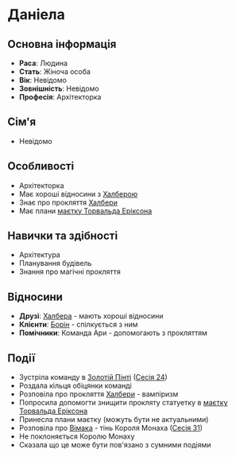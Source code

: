 # Даніела

## Основна інформація
- **Раса**: Людина
- **Стать**: Жіноча особа
- **Вік**: Невідомо
- **Зовнішність**: Невідомо
- **Професія**: Архітекторка

## Сім'я
- Невідомо

## Особливості
- Архітекторка
- Має хороші відносини з [Халберою](Халбера.md)
- Знає про прокляття [Халбери](Халбера.md)
- Має плани [маєтку Торвальда Еріксона](Маєток_Торвальда_Еріксона.md)

## Навички та здібності
- Архітектура
- Планування будівель
- Знання про магічні прокляття

## Відносини
- **Друзі**: [Халбера](Халбера.md) - мають хороші відносини
- **Клієнти**: [Борін](Борін.md) - спілкується з ним
- **Помічники**: Команда Ари - допомогають з прокляттям

## Події
- Зустріла команду в [Золотій Пінті](Золота_Пінта.md) ([Сесія 24](Notes/Сесія_24.md))
- Роздала кільця обіцянки команді
- Розповіла про прокляття [Халбери](Халбера.md) - вампіризм
- Попросила допомогти знищити прокляту статуетку в [маєтку Торвальда Еріксона](Маєток_Торвальда_Еріксона.md)
- Принесла плани маєтку (можуть бути не актуальними)
- Розповіла про [Вімака](Вімак.md) - тінь Короля Монаха ([Сесія 31](Notes/Сесія_31.md))
- Не поклоняється Королю Монаху
- Сказала що це може бути пов'язано з сумними подіями
